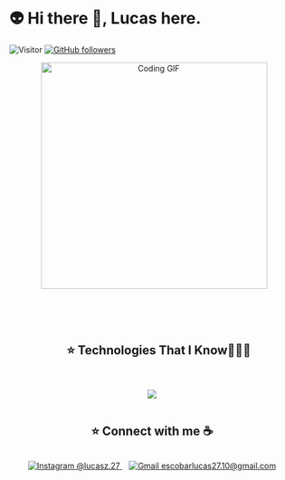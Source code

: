 # 👽 Hi there 👋, Lucas here. 
![Visitor](https://visitor-badge.laobi.icu/badge?page_id=Lucasz-py.repoName) [![GitHub followers](https://img.shields.io/github/followers/Lucasz-py.svg?style=social&label=Follow)](https://github.com/Lucasz-py?tab=followers)<br/>

<p align="center">
  <img src="https://media0.giphy.com/media/v1.Y2lkPTc5MGI3NjExanQ4MjRmYjZnaTgwNjcyZ3Z3aXYwbnoyd2h6aWNpbTNmY3kybnp3MiZlcD12MV9pbnRlcm5hbF9naWZfYnlfaWQmY3Q9Zw/Ozf4qM5aX1qUqwtmFF/giphy.gif" alt="Coding GIF" width="400" />
</p>

<div id="user-content-toc">
  <ul align="center">
  	<summary><h2 style="display: inline-block">⭐ Technologies That I Know👨🏻‍💻</h2></summary>
  </ul>
</div>

<p align="center">
  <a href="https://skillicons.dev">
    <img src="https://skillicons.dev/icons?i=react,js,ts,java,c,html,css,py,git,discord,github" />
  </a>
</p>
<div align="center">
  <h2 style="display: inline-block">⭐ Connect with me ☕</h2>
</div>

<p align="center">
  <a href="https://www.instagram.com/lucasz.27/">
    <img src="https://img.icons8.com/fluency/48/000000/instagram-new.png" title="@lucasz.27" alt="Instagram @lucasz.27" />
  </a>
  &nbsp;&nbsp; <a href="mailto:escobarlucas27.10@gmail.com">
    <img src="https://img.icons8.com/fluency/48/000000/apple-mail.png" title="escobarlucas27.10@gmail.com" alt="Gmail escobarlucas27.10@gmail.com" />
  </a>
</p>

<br>
